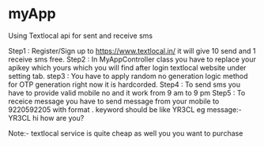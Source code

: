 # myApp
Using Textlocal api for sent and receive sms

Step1 : Register/Sign up to https://www.textlocal.in/ it will give 10 send and 1 receive sms free.
Step2 : In MyAppController class you have to replace your apikey which yours which you will find after login textlocal website under setting tab.
step3 : You have to apply random no generation logic method for OTP generation right now it is hardcorded.
Step4 : To send sms you have to provide valid mobile no and it work from 9 am to 9 pm
Step5 : To receice message you have to send message from your mobile to 9220592205 with format <Keyword message>. keyword should be like YR3CL
        eg message:-  YR3CL hi how are you?
  

Note:- textlocal service is quite cheap as well you you want to purchase  
